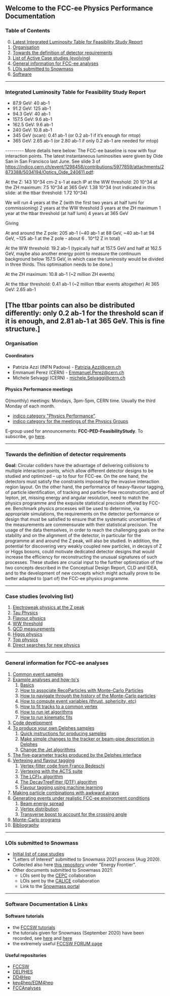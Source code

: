 
## Welcome to the FCC-ee Physics Performance Documentation

### Table of Contents
0. [Latest Integrated Luminosity Table for Feasibility Study Report](#lumi) 
1. [Organisation](#organisation)
2. [Towards the definition of detector requirements](#towards-the-definition-of-detector-requirements)
3. [List of Active Case studies (evolving)](#case-studies-evolving-list)
4. [General information for FCC-ee analyses](#general-information-for-fcc-ee-analyses)
5. [LOIs submitted to Snowmass](#lois-submitted-to-snowmass)
5. [Software](#software-documentation-&-links)

-----
### Integrated Luminosity Table for Feasibility Study Report 

* 87.9 GeV: 40 ab-1 
* 91.2 GeV: 125 ab-1 
* 94.3 GeV: 40 ab-1 
* 157.5 GeV: 9.6 ab-1 
* 162.5 GeV: 9.6 ab-1 
* 240 GeV: 10.8 ab-1
* 345 GeV (scan): 0.41 ab-1 (or 0.2 ab-1 if it’s enough for mtop)
* 365 GeV: 2.65 ab-1 (or 2.80 ab-1 if only 0.2 ab-1 are needed for mtop)

---------  More details here below: 
The FCC-ee baseline is now with four interaction points. The latest instantaneous luminosities 
were given by Oide San in San Francisco last June.  See slide 3 of 
https://indico.cern.ch/event/1298458/contributions/5977859/attachments/2873388/5034194/Optics_Oide_240611.pdf:

At the Z: 143 10^34 cm-2 s-1 at each IP
at the WW threshold: 20 10^34 
at the ZH maximum: 7.5 10^34
at 365 GeV: 1.38 10^34
(not indicated in this slide: 
at the ttbar threshold: 1.72 10^34)

We will run
4 years at the Z (with the first two years at half lumi for commissioning)
2 years at the WW threshold
3 years at the ZH maximum 
1 year at the ttbar threshold (at half lumi)
4 years at 365 GeV

Giving

At and around the Z pole: 205 ab-1
(~40 ab-1 at 88 GeV, ~40 ab-1 at 94 GeV, ~125 ab-1 at the Z pole - about 6 . 10^12 Z in total)

At the WW threshold: 19.2 ab-1 (typically half at 157.5 GeV and half at 162.5 GeV, maybe 
also another energy point to measure the continuum background below 157.5 GeV, in which 
case the luminosity would be divided in three thirds. This optimisation needs to be done.)

At the ZH maximum: 10.8 ab-1   (~2 million ZH events)

At the ttbar threshold: 0.41 ab-1 
    (~2 million ttbar events altogether)
At 365 GeV: 2.65 ab-1 

[The ttbar points can also be distributed differently: only 0.2 ab-1 for the threshold scan if it is 
enough, and 2.81 ab-1 at 365 GeV. This is fine structure.]
-----------

### Organisation

#### Coordinators
- Patrizia Azzi (INFN Padova) - Patrizia.Azzi@cern.ch
- Emmanuel Perez (CERN) - Emmanuel.Perez@cern.ch
- Michele Selvaggi (CERN) - michele.Selvaggi@cern.ch

#### Physics Performance meetings

O(monthly) meetings: Mondays, 3pm-5pm, CERN time. Usually the third Monday of each month. 
- [indico category "Physics Performance"](https://indico.cern.ch/category/12894/).
- [indico category for the meetings of the Physics Groups](https://indico.cern.ch/category/15156/)


E-group used for announcements: **FCC-PED-FeasibilityStudy**. To subscribe, go [here](https://e-groups.cern.ch/e-groups/EgroupsSearchForm.do).


-----

### Towards the definition of detector requirements

**Goal:** Circular colliders have the advantage of delivering collisions to multiple interaction points, which allow different detector designs to be studied and optimized – up to four for FCC-ee. On the one hand, the detectors must satisfy the constraints imposed by the invasive interaction region layout. On the other hand, the performance of heavy-flavour tagging, of particle identification, of tracking and particle-flow reconstruction, and of lepton, jet, missing energy and angular resolution, need to match the physics programme and the exquisite statistical precision offered by FCC-ee. Benchmark physics processes will be used to determine, via appropriate simulations, the requirements on the detector performance or design that must be satisfied to ensure that the systematic uncertainties of the measurements are commensurate with their statistical precision. The usage of the data themselves, in order to reach the challenging goals on the stability and on the alignment of the detector, in particular for the programme at and around the Z peak, will also be studied. In addition, the potential for discovering very weakly coupled new particles, in decays of Z or Higgs bosons, could motivate dedicated detector designs that would increase the efficiency for reconstructing the unusual signatures of such processes. These studies are crucial input to the further optimization of the two concepts described in the Conceptual Design Report, CLD and IDEA, and to the development of new concepts which might actually prove to be better adapted to (part of) the FCC-ee physics programme.


---------

### Case studies (evolving list) 

1. [Electroweak physics at the Z peak](case-studies/lineshape)
2. [Tau Physics](case-studies/taus)
3. [Flavour physics](case-studies/flavour)
4. [WW threshold](case-studies/ww)
5. [QCD measurements](case-studies/QCD)
6. [Higgs physics](case-studies/higgs)
7. [Top physics](case-studies/top)
8. [Direct searches for new physics](case-studies/BSM)


----------

### General information for FCC-ee analyses

1. [Common event samples](General/README.md#common-event-samples)
2. [Example analyses and how-to's](General/README.md#example-analyses-and-how-to's)
    1. [Basics](General/README.md#Basics)
    2. [How to associate RecoParticles with Monte-Carlo Particles](General/README.md#How-to-associate-RecoParticles-with-Monte-Carlo-Particles)
    3. [How to navigate through the history of the Monte-Carlo particles](General/README.md#How-to-navigate-through-the-history-of-the-Monte-Carlo-particles)
    4. [How to compute event variables (thrust, sphericity, etc)](General/README.md#How-to-compute-event-variables-(thrust,-sphericity,-etc))
    5. [How to fit tracks to a common vertex](General/README.md#How-to-fit-tracks-to-a-common-vertex)
    6. [How to run jet algorithms](General/README.md#How-to-run-jet-algorithms)
    7. [How to run kinematic fits](General/README.md#How-to-run-kinematic-fits)
3. [Code development](General/README.md#code-development)
4. [To produce your own Delphes samples](General/README.md#to-produce-your-own-delphes-samples)
    1. [Quick instructions for producing samples](General/README.md#quick-instructions-for-producing-samples)
    2. [Make simple changes to the tracker or beam-pipe description in Delphes](General/README.md#make-simple-changes-to-the-tracker-or-beam-pipe-description-in-delphes)
    1. [Change the Jet algorithms](General/README.md#change-the-jet-algorithm-in-the-delphes-interface)
5. [The five-parameter tracks produced by the Delphes interface](General/README.md#the-five-parameter-tracks-produced-by-the-delphes-interface)
6. [Vertexing and flavour tagging](General/README.md#vertexing-and-flavour-tagging)
    1. [Vertex-fitter code from Franco Bedeschi](General/README.md#vertex-fitter-code-from-franco-bedeschi)
    2. [Vertexing with the ACTS suite](General/README.md#vertexing-with-the-acts-suite)
    3. [The LCFI+ algorithm](General/README.md#the-LCFIPlus-algorithm)
    4. [The DecayTreeFitter (DTF) algorithm](General/README.md#the-decaytreefitter-(dtf)-algorithm)
    5. [Flavour tagging using machine learning](General/README.md#flavour-tagging-using-machine-learning)
7. [Making particle combinations with awkward arrays](General/README.md#making-particle-combinations-with-awkward-arrays)
8. [Generating events under realistic FCC-ee environment conditions](General/README.md#generating-events-under-realistic-fcc-ee-environment-conditions)
    1. [Beam energy spread](General/README.md#beam-energy-spread)
    2. [Vertex distribution](General/README.md#vertex-distribution)
    3. [Transverse boost to account for the crossing angle](General/README.md#transverse-boost-to-account-for-the-crossing-angle)
9. [Monte-Carlo programs](General/README.md#monte-carlo-programs)
10. [Bibliography](General/README.md#bibliography)



----------

### LOIs submitted to Snowmass

- [Initial list of case studies](https://indico.cern.ch/event/951830/contributions/4000220/attachments/2095812/3522643/SNOWMASS21-EF0-NF0-RF0-TF0-IF0-CompF0-017.pdf)
- "Letters of Interest"  submitted to Snowmass 2021 process (Aug 2020). Collected also here [this repository](https://indico.cern.ch/event/951830/) under "Energy Frontier".
- Other documents submitted to Snowmass 2021:
    - LOIs sent by the [CEPC](https://indico.ihep.ac.cn/event/12410/) collaboration
    - LOIs sent by the [CALICE](https://agenda.linearcollider.org/event/8647/) collaboration
    - Link to the [Snowmass portal](https://snowmass21.org)

----------
 
### Software Documentation & Links

#### Software tutorials

- the [FCCSW tutorials](https://hep-fcc.github.io/fcc-tutorials/)
- the tutorials given for Snowmass (September 2020) have been recorded, see [here](https://indico.cern.ch/event/945608/timetable/#20200922.detailed) and [here](https://indico.cern.ch/event/949950/timetable/?layout=room#20200929.detailed)
- the extremely useful [FCCSW FORUM page](https://fccsw-forum.web.cern.ch/)


#### Useful repositories
- [FCCSW](https://github.com/HEP-FCC/FCCSW)
- [DELPHES]( https://github.com/delphes/delphes)
- [DD4Hep](https://github.com/AIDASoft/DD4hep)
- [key4hep/EDM4hep](https://github.com/key4hep/EDM4hep)
- [FCCAnalyses](https://github.com/HEP-FCC/FCCAnalyses)



